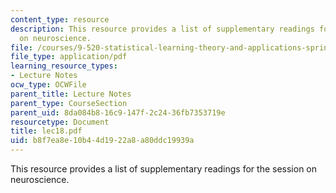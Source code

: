 ```yaml
---
content_type: resource
description: This resource provides a list of supplementary readings for the session
  on neuroscience.
file: /courses/9-520-statistical-learning-theory-and-applications-spring-2006/b8f7ea8e10b44d1922a8a80ddc19939a_lec18.pdf
file_type: application/pdf
learning_resource_types:
- Lecture Notes
ocw_type: OCWFile
parent_title: Lecture Notes
parent_type: CourseSection
parent_uid: 8da084b8-16c9-147f-2c24-36fb7353719e
resourcetype: Document
title: lec18.pdf
uid: b8f7ea8e-10b4-4d19-22a8-a80ddc19939a
---
```

This resource provides a list of supplementary readings for the session on neuroscience.

